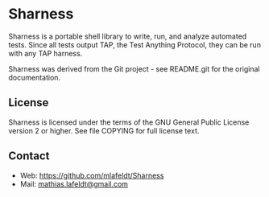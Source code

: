 Sharness
========

Sharness is a portable shell library to write, run, and analyze automated tests.
Since all tests output TAP, the Test Anything Protocol, they can be run with any
TAP harness.

Sharness was derived from the Git project - see README.git for the original
documentation.


License
-------

Sharness is licensed under the terms of the GNU General Public License version
2 or higher. See file COPYING for full license text.


Contact
-------

* Web: <https://github.com/mlafeldt/Sharness>
* Mail: <mathias.lafeldt@gmail.com>

